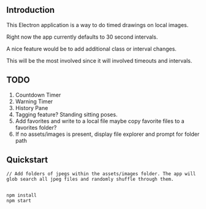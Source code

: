 ## Introduction

This Electron application is a way to do timed drawings on local images.

Right now the app currently defaults to 30 second intervals.

A nice feature would be to add additional class or interval changes.

This will be the most involved since it will involved timeouts and intervals.



## TODO

1. Countdown Timer
2. Warning Timer
3. History Pane
4. Tagging feature? Standing sitting poses.
5. Add favorites and write to a local file maybe copy favorite files to a favorites folder?
6. If no assets/images is present, display file explorer and prompt for folder path


## Quickstart

```
// Add folders of jpegs within the assets/images folder. The app will glob search all jpeg files and randomly shuffle through them.


npm install
npm start
```